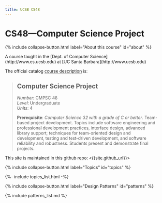 ```yaml
---
title: UCSB CS48
---
```


# CS48&mdash;Computer Science Project

{% include collapse-button.html label="About this course" id="about" %}
<div class="collapse" id="about">
 <div class="card card-body" markdown="1">
A course taught 
in the [Dept. of Computer Science](http://www.cs.ucsb.edu) at
[UC Santa Barbara](http://www.ucsb.edu)

The official catalog [course description](http://www.cs.ucsb.edu/education/courses/cmpsc-48) is:

> ## Computer Science Project <br>
> *Number*: CMPSC 48 <br>
> *Level*: Undergraduate <br>
> *Units*: 4 <br>
>
> **Prerequisite**: *Computer Science 32 with a grade of C or better*.
> Team-based project development. Topics include software engineering
> and professional development practices, interface design, advanced
> library support; techniques for team-oriented design and
> development, testing and test-driven development, and software
> reliability and robustness. Students present and demonstrate final
> projects.

This site is maintained in this github repo: <{{site.github_url}}>

</div>
</div>

{% include collapse-button.html label="Topics" id="topics" %}
<div class="collapse" id="topics">
<div class="card card-body" markdown="1">
{%- include topics_list.html -%}
</div>
</div>

{% include collapse-button.html label="Design Patterns" id="patterns" %}
<div class="collapse" id="patterns">
<div class="card card-body" markdown="1">
{% include patterns_list.md %}
</div>
</div>
